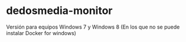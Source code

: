 # dedosmedia-monitor

Versión para equipos Windows 7 y Windows 8 (En los que no se puede instalar Docker for windows)